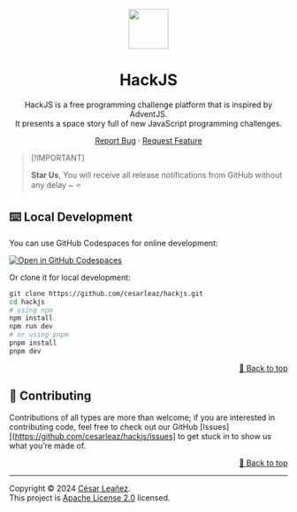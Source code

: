 <div align="center"><a name="readme-top"></a>

<img src="./public/favicon.svg" width="72" height="72" />

# HackJS

HackJS is a free programming challenge platform that is inspired by AdventJS. <br />
It presents a space story full of new JavaScript programming challenges. <br />

[Report Bug](https://github.com/cesarleaz/hackjs/issues) · [Request Feature](https://github.com/cesarleaz/hackjs/issues)

</div>

> \[!IMPORTANT]
>
> **Star Us**, You will receive all release notifications from GitHub without any delay \~ ⭐️

## ⌨️ Local Development

You can use GitHub Codespaces for online development:

[![Open in GitHub Codespaces](https://github.com/codespaces/badge.svg)](https://codespaces.new/cesarleaz/hackjs)

Or clone it for local development:

```sh
git clone https://github.com/cesarleaz/hackjs.git
cd hackjs
# using npm
npm install
npm run dev
# or using pnpm
pnpm install
pnpm dev
```

<div align="right">

[🔼 Back to top](#readme-top)

</div>

## 🤝 Contributing

Contributions of all types are more than welcome; if you are interested in contributing code, feel free to check out our GitHub [Issues][(https://github.com/cesarleaz/hackjs/issues] to get stuck in to show us what you’re made of.

<div align="right">

[🔼 Back to top](#readme-top)

</div>

---

Copyright © 2024 [César Leañez](https://github.com/cesarleaz).
<br />
This project is [Apache License 2.0](./LICENSE) licensed.

